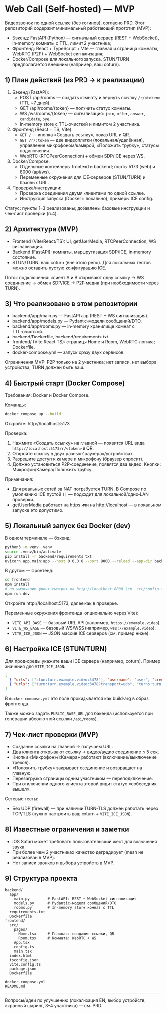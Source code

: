 # Web Call (Self-hosted) — MVP

Видеозвонок по одной ссылке (без логинов), согласно PRD. Этот репозиторий содержит минимальный работающий прототип (MVP):
- Бэкенд: FastAPI (Python) — сигнальный сервер (REST + WebSocket), in‑memory комнаты с TTL, лимит 2 участника;
- Фронтенд: React + TypeScript + Vite — главная и страница комнаты, WebRTC (P2P) + WebSocket сигнализация;
- Docker/Compose для локального запуска. STUN/TURN предполагается внешним (например, ваш coturn).


## 1) План действий (из PRD → к реализации)
1. Бэкенд (FastAPI):
   - POST /api/rooms — создать комнату и вернуть ссылку `/r/<token>` (TTL ~7 дней).
   - GET /api/rooms/{token} — получить статус комнаты.
   - WS /ws/rooms/{token} — сигнализация: `join`, `offer`, `answer`, `candidate`, `bye`.
   - In‑memory store c TTL‑очисткой и лимитом 2 участника.
2. Фронтенд (React + TS, Vite):
   - `GET /` — кнопка «Создать ссылку», показ URL и QR.
   - `GET /r/:token` — две видеоплитки (локальная/удалённая), управление микрофоном/камерой, «Положить трубку», статусы подключения.
   - WebRTC (RTCPeerConnection) + обмен SDP/ICE через WS.
3. Docker/Compose:
   - Отдельные контейнеры frontend и backend; порты 5173 (web) и 8000 (api/ws).
   - Переменные окружения для ICE‑серверов (STUN/TURN) и базовых URL.
4. Проверка/инструкции:
   - Проверка соединения двумя клиентами по одной ссылке.
   - Инструкция запуска (Docker и локально), примеры ICE config.

Статус: пункты 1–3 реализованы; добавлены базовые инструкции и чек‑лист проверки (п.4).


## 2) Архитектура (MVP)
- Frontend (Vite/React/TS): UI, getUserMedia, RTCPeerConnection, WS сигнализация.
- Backend (FastAPI): комнаты, маршрутизация SDP/ICE, in‑memory состояние.
- STUN/TURN: ваш coturn (вне этого репо). Для локальных тестов можно оставить пустую конфигурацию ICE.

Поток подключения: клиент A и B открывают одну ссылку → WS соединение → обмен SDP/ICE → P2P‑медиа (при необходимости через TURN).


## 3) Что реализовано в этом репозитории
- backend/app/main.py — FastAPI app (REST + WS сигнализация).
- backend/app/models.py — Pydantic‑модели сообщений/DTO.
- backend/app/rooms.py — in‑memory хранилище комнат с TTL‑очисткой.
- backend/Dockerfile, backend/requirements.txt.
- frontend/ (Vite React TS): страницы Home и Room, WebRTC‑логика; Dockerfile.
- docker-compose.yml — запуск сразу двух сервисов.

Ограничения MVP: P2P только на 2 участника; нет записи, нет выбора устройства; TURN должен быть ваш.


## 4) Быстрый старт (Docker Compose)
Требования: Docker и Docker Compose.

Команды:
```bash
docker compose up --build
```
Откройте: http://localhost:5173

Проверка:
1) Нажмите «Создать ссылку» на главной — появится URL вида `http://localhost:5173/r/<token>` и QR.
2) Откройте ссылку в двух разных браузерах/устройствах.
3) Разрешите доступ к камере и микрофону (браузер спросит).
4) Должно установиться P2P‑соединение, появятся два видео. Кнопки: Микрофон/Камера/Положить трубку.

Примечания:
- Для реальных сетей за NAT потребуется TURN. В Compose по умолчанию ICE пустой `[]` — подходит для локальной/одно‑LAN проверки.
- getUserMedia работает на https или на http://localhost — в локальном запуске это допустимо.


## 5) Локальный запуск без Docker (dev)
В одном терминале — бэкенд:
```bash
python3 -m venv .venv
source .venv/bin/activate
pip install -r backend/requirements.txt
uvicorn app.main:app --host 0.0.0.0 --port 8000 --reload --app-dir backend
```
В другом — фронтенд:
```bash
cd frontend
npm install
# по умолчанию фронт смотрит на http://localhost:8000 (см. src/config.ts)
npm run dev
```
Откройте http://localhost:5173, далее как в проверке.

Переменные окружения фронтенда (опционально через Vite):
- `VITE_API_BASE` — базовый URL API (например, `https://example.video`).
- `VITE_WS_BASE` — базовый WS/WSS (например, `wss://example.video`).
- `VITE_ICE_JSON` — JSON массив ICE серверов (см. пример ниже).


## 6) Настройка ICE (STUN/TURN)
Для прод‑среды укажите ваши ICE сервера (например, coturn). Пример значения для `VITE_ICE_JSON`:
```json
[
  { "urls": ["stun:turn.example.video:3478"], "username": "user", "credential": "secret" },
  { "urls": ["turn:turn.example.video:3478?transport=udp", "turns:turn.example.video:5349?transport=tcp"], "username": "user", "credential": "secret" }
]
```
В `docker-compose.yml` это поле прокидывается как build‑arg в образ фронтенда.

Также можно задать `PUBLIC_BASE_URL` для бэкенда (используется при генерации абсолютной ссылки `/api/rooms`).


## 7) Чек‑лист проверки (MVP)
- Создание ссылки на главной → получаем URL.
- Два клиента открывают ссылку → видео/аудио соединение ≤ 5 сек.
- Кнопки «Микрофон»/«Камера» работают (включение/выключение треков).
- «Положить трубку» закрывает соединение и возвращает на главную.
- Перезагрузка страницы одним участником — переподключение.
- При отключении одного клиента второй видит статус «собеседник вышел».

Сетевые тесты:
- Без UDP (firewall) — при наличии TURN‑TLS должен работать через TCP/TLS (нужно настроить ваш coturn + `VITE_ICE_JSON`).


## 8) Известные ограничения и заметки
- iOS Safari может требовать пользовательский жест для включения звука.
- При более чем 2 участниках качество деградирует (mesh не реализован в MVP).
- Нет записи звонков и выбора устройств в MVP.


## 9) Структура проекта
```
backend/
  app/
    main.py        # FastAPI: REST + WebSocket сигнализация
    models.py      # Pydantic-модели сообщений/DTO
    rooms.py       # In-memory store комнат с TTL
  requirements.txt
  Dockerfile
frontend/
  src/
    pages/
      Home.tsx     # Главная: создание ссылки, QR
      Room.tsx     # Комната: WebRTC + WS
    App.tsx
    config.ts
    main.tsx
  index.html
  tsconfig.json
  vite.config.ts
  package.json
  Dockerfile

docker-compose.yml
README.md
```

---

Вопросы/идеи по улучшению (локализация EN, выбор устройств, экранный шаринг, 3–4 участника) — см. PRD.
